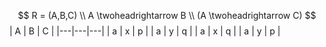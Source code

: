 $$
R = (A,B,C) \\
A \twoheadrightarrow B \\
(A \twoheadrightarrow C)
$$
| A | B | C |
|---|---|---|
| a | x | p |
| a | y | q |
| a | x | q |
| a | y | p |